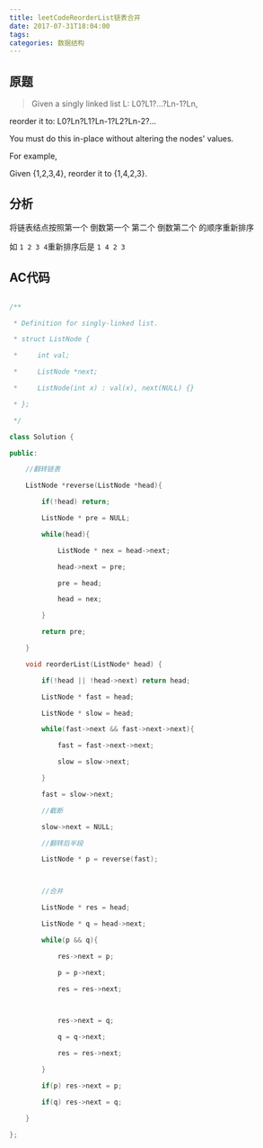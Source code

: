 ```yaml
---
title: leetCodeReorderList链表合并
date: 2017-07-31T18:04:00
tags:
categories: 数据结构
---
```


## 原题

>Given a singly linked list L: L0?L1?…?Ln-1?Ln,

reorder it to: L0?Ln?L1?Ln-1?L2?Ln-2?…

You must do this in-place without altering the nodes' values.

For example,

Given {1,2,3,4}, reorder it to {1,4,2,3}.



## 分析

将链表结点按照第一个 倒数第一个 第二个 倒数第二个 的顺序重新排序



如 `1 2 3 4`重新排序后是 `1 4 2 3`



## AC代码



```cpp

/**

 * Definition for singly-linked list.

 * struct ListNode {

 *     int val;

 *     ListNode *next;

 *     ListNode(int x) : val(x), next(NULL) {}

 * };

 */

class Solution {

public:

    //翻转链表

    ListNode *reverse(ListNode *head){

        if(!head) return;

        ListNode * pre = NULL;

        while(head){

            ListNode * nex = head->next;

            head->next = pre;

            pre = head;

            head = nex;

        }

        return pre;

    }

    void reorderList(ListNode* head) {

        if(!head || !head->next) return head;

        ListNode * fast = head;

        ListNode * slow = head;

        while(fast->next && fast->next->next){

            fast = fast->next->next;

            slow = slow->next;

        }

        fast = slow->next;

        //截断

        slow->next = NULL;

        //翻转后半段

        ListNode * p = reverse(fast);



        //合并

        ListNode * res = head;

        ListNode * q = head->next;

        while(p && q){

            res->next = p;

            p = p->next;

            res = res->next;



            res->next = q;

            q = q->next;

            res = res->next;

        }

        if(p) res->next = p;

        if(q) res->next = q;

    }

};

```
    